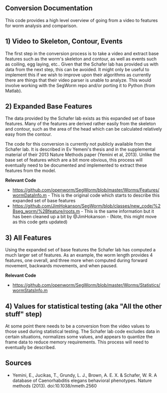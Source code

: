 ## Conversion Documentation ##

This code provides a high level overview of going from a video to features for worm analysis and comparison.

## 1) Video to Skeleton, Contour, Events ##

The first step in the conversion process is to take a video and extract base features such as the worm's skeleton and contour, as well as events such as coiling, egg laying, etc.. Given that the Schafer lab has provided us with data from the next step, this can be avoided. It might only be useful to implement this if we wish to improve upon their algorithms as currently there are things that their video parser is unable to analyze. This would involve working with the SegWorm repo and/or porting it to Python (from Matlab).

## 2) Expanded Base Features ##

The data provided by the Schafer lab exists as this expanded set of base features. Many of the features are derived rather easily from the skeleton and contour, such as the area of the head which  can be calculated relatively easy from the contour.

The code for this conversion is currently not publicly available from the Schafer lab. It is described in Ev Yemeni's thesis and in the supplemental material of their 2013 Nature Methods paper (Yemini et al, 2013). Unlike the base set of features which are a bit more obvious, this process will eventually need to be documented and implemented to extract these features from the model.

**Relevant Code**
- https://github.com/openworm/SegWorm/blob/master/Worms/Features/wormDataInfo.m - This is the original code which starts to describe this expanded set of base features
- https://github.com/JimHokanson/SegWorm/blob/classes/new_code/%2Bseg_worm/%2Bfeature/roots.m - This is the same information but it has been cleaned up a bit by @JimHokanson - (Note, this might move as this code gets updated)


## 3) All Features ##

Using the expanded set of base features the Schafer lab has computed a much larger set of features. As an example, the worm length provides 4 features, one overall, and three more when computed during forward movement, backwards movements, and when paused.

**Relevant Code**
- https://github.com/openworm/SegWorm/blob/master/Worms/Statistics/wormStatsInfo.m


## 4) Values for statistical testing (aka "All the other stuff" step) ##

At some point there needs to be a conversion from the video values to those used during statistical testing. The Schafer lab code excludes data in certain situations, normalizes some values, and appears to quantize the frame data to reduce memory requirements. This process will need to eventually be described.


## Sources ##

- Yemini, E., Jucikas, T., Grundy, L. J., Brown, A. E. X. & Schafer, W. R. A database of Caenorhabditis elegans behavioral phenotypes. Nature methods (2013). doi:10.1038/nmeth.2560
